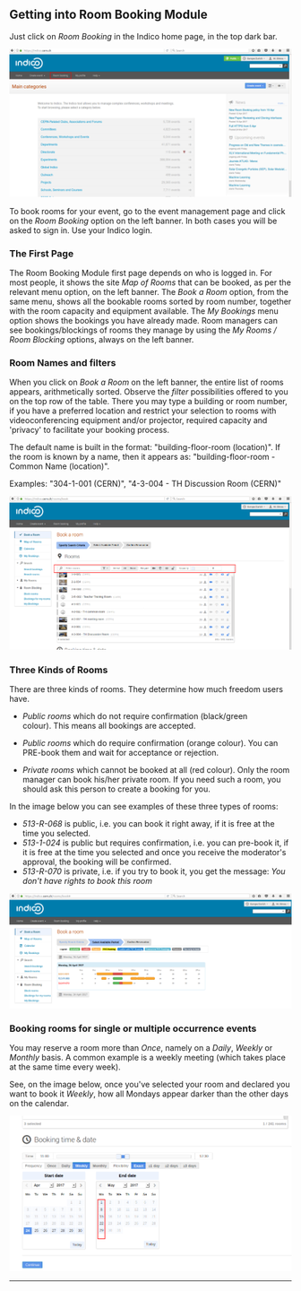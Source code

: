 
## Getting into Room Booking Module

Just click on _Room Booking_ in the Indico home page, in the top dark bar. 

![](/assets/main_room.png)



To book rooms for your event, go to the event management page and click on the _Room Booking_ option on the left banner. In both cases you will be asked to sign in. Use your Indico login.

### The First Page

The Room Booking Module first page depends on who is logged in. For most people, it shows the site _Map of Rooms_ that can be booked, as per the relevant menu option, on the left banner. The _Book a Room_ option, from the same menu, shows all the bookable rooms sorted by room number, together with the room capacity and equipment available. The _My Bookings_ menu option shows the bookings you have already made. Room managers can see bookings/blockings of rooms they manage by using the _My Rooms / Room Blocking_  options, always on the left banner.

### Room Names and filters

When you click on _Book a Room_ on the left banner, the entire list of rooms appears, arithmetically sorted. 
Observe the _filter_ possibilities offered to you on the top row of the table. There you may type a building or room number, if you have a preferred location and restrict your selection to rooms with videoconferencing equipment and/or projector, required capacity and 'privacy' to facilitate your booking process.

The default name is built in the format: "building-floor-room \(location\)". If the room is known by a name, then it appears as: "building-floor-room - Common Name \(location\)".

Examples: "304-1-001 \(CERN\)", "4-3-004 - TH Discussion Room \(CERN\)"

![](/assets/room_names_filters.png)

### Three Kinds of Rooms

There are three kinds of rooms. They determine how much freedom users have.

* _Public rooms_ which do not require confirmation \(black/green  
  colour\). This means all bookings are accepted.

* _Public rooms_ which do require confirmation \(orange colour\). You can  
  PRE-book them and wait for acceptance or rejection.

* _Private rooms_ which cannot be booked at all \(red colour\). Only the room manager can book his/her private room. If you need such a room, you should ask this person to create a booking for you.

In the image below you can see examples of these three types of rooms:
* _513-R-068_ is public, i.e. you can book it right away, if it is free at the time you selected.
* _513-1-024_ is public but requires confirmation, i.e. you can pre-book it, if it is free at the time you selected and once you receive the moderator's approval, the booking will be confirmed.
* _513-R-070_ is private, i.e. if you try to book it, you get the message: _You don't have rights to book this room_

![](/assets/kinds_of_rooms.png)


### Booking rooms for single or multiple occurrence events

You may reserve a room more than _Once_, namely on a _Daily_, _Weekly_ or _Monthly_ basis. A common example is a weekly meeting \(which takes place at the same time every week\). 

See, on the image below, once you've selected your room and declared you want to book it _Weekly_, how all Mondays appear darker than the other days on the calendar.

![](/assets/book_frequency.png)

---